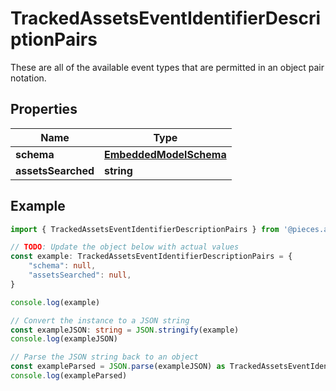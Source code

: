 
# TrackedAssetsEventIdentifierDescriptionPairs

These are all of the available event types that are permitted in an object pair notation.

## Properties

Name | Type
------------ | -------------
**schema** | [**EmbeddedModelSchema**](EmbeddedModelSchema)
**assetsSearched** | **string**

## Example

```typescript
import { TrackedAssetsEventIdentifierDescriptionPairs } from '@pieces.app/pieces-os-client'

// TODO: Update the object below with actual values
const example: TrackedAssetsEventIdentifierDescriptionPairs = {
    "schema": null,
    "assetsSearched": null,
}

console.log(example)

// Convert the instance to a JSON string
const exampleJSON: string = JSON.stringify(example)
console.log(exampleJSON)

// Parse the JSON string back to an object
const exampleParsed = JSON.parse(exampleJSON) as TrackedAssetsEventIdentifierDescriptionPairs
console.log(exampleParsed)
```


